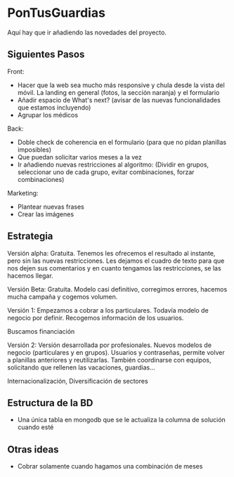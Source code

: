# PonTusGuardias

Aquí hay que ir añadiendo las novedades del proyecto.

## Siguientes Pasos

Front:
- Hacer que la web sea mucho más responsive y chula desde la vista del móvil. La landing en general (fotos, la sección naranja) y el formulario
- Añadir espacio de What's next? (avisar de las nuevas funcionalidades que estamos incluyendo)
- Agrupar los médicos

Back:
- Doble check de coherencia en el formulario (para que no pidan planillas imposibles)
- Que puedan solicitar varios meses a la vez
- Ir añadiendo nuevas restricciones al algoritmo: (Dividir en grupos, seleccionar uno de cada grupo, evitar combinaciones, forzar combinaciones)


Marketing:
- Plantear nuevas frases
- Crear las imágenes

## Estrategia
Versión alpha: Gratuita. Tenemos les ofrecemos el resultado al instante, pero sin las nuevas restricciones. Les dejamos el cuadro de texto para que nos dejen sus comentarios y en cuanto tengamos las restricciones, se las hacemos llegar.

Versión Beta: Gratuita. Modelo casi definitivo, corregimos errores, hacemos mucha campaña y cogemos volumen.

Versión 1: Empezamos a cobrar a los particulares. Todavía modelo de negocio por definir. Recogemos información de los usuarios.

Buscamos financiación

Versión 2: Versión desarrollada por profesionales. Nuevos modelos de negocio (particulares y en grupos). Usuarios y contraseñas, permite volver a planillas anteriores y reutilizarlas. También coordinarse con equipos, solicitando que rellenen las vacaciones, guardias...

Internacionalización, Diversificación de sectores


## Estructura de la BD
- Una única tabla en mongodb que se le actualiza la columna de solución cuando esté

## Otras ideas
- Cobrar solamente cuando hagamos una combinación de meses
